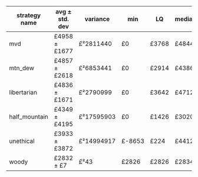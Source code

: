 strategy name | avg ± std. dev | variance | min | LQ | median | UQ | max | sample size
---|---|---|---|---|---|---|---|---
mvd | £4958 ± £1677 | £²2811440 | £0 | £3768 | £4844| £6000 | £11858 | 720001
mtn\_dew | £4857 ± £2618 | £²6853441 | £0 | £2914 | £4386 | £6306 | £17612 | 775409
libertarian | £4836 ± £1671 | £²2790999 | £0 | £3642 | £4712 | £5908 | £12755 | 353692
half\_mountain | £4349 ± £4195| £²17595903 | £0 | £1426| £3020| £5819 | £30038 | 574983
unethical | £3933 ± £3872 | £²14994917 | £-8653 | £224 | £4412 | £6742 | £19440 | 423587
woody | £2832 ± £7 | £²43 | £2826 | £2826 | £2834 | £2861 | £2835 | 511603
